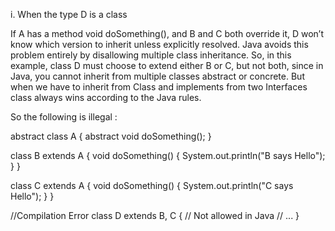 i. When the type D is a class

If A has a method void doSomething(), and B and C both override it, D won’t know which version to inherit unless explicitly resolved. Java avoids this problem entirely by disallowing multiple class inheritance. So, in this example, class D must choose to extend either B or C, but not both, since in Java, you cannot inherit from multiple classes abstract or concrete. 
But when we have to inherit from Class and implements from two Interfaces class always wins according to the Java rules.

So the following is illegal :

abstract class A {
    abstract void doSomething();
}

class B extends A {
    void doSomething() {
        System.out.println("B says Hello");
    }
}

class C extends A {
    void doSomething() {
        System.out.println("C says Hello");
    }
}

//Compilation Error
class D extends B, C {  // Not allowed in Java
    // ...
}
